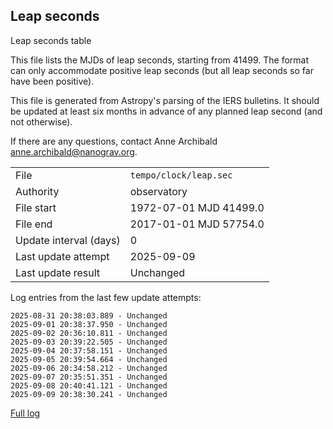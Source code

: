 
## Leap seconds

Leap seconds table

This file lists the MJDs of leap seconds, starting from 41499.
The format can only accommodate positive leap seconds (but all
leap seconds so far have been positive).

This file is generated from Astropy's parsing of the IERS
bulletins. It should be updated at least six months in advance
of any planned leap second (and not otherwise).

If there are any questions, contact Anne Archibald
<anne.archibald@nanograv.org>.

|     |     |
|:--- |:--- |
| File | `tempo/clock/leap.sec` |
| Authority | observatory |
| File start | 1972-07-01 MJD 41499.0 |
| File end | 2017-01-01 MJD 57754.0 |
| Update interval (days) | 0 |
| Last update attempt | 2025-09-09 |
| Last update result | Unchanged |

Log entries from the last few update attempts:
```
2025-08-31 20:38:03.889 - Unchanged
2025-09-01 20:38:37.950 - Unchanged
2025-09-02 20:36:10.811 - Unchanged
2025-09-03 20:39:22.505 - Unchanged
2025-09-04 20:37:58.151 - Unchanged
2025-09-05 20:39:54.664 - Unchanged
2025-09-06 20:34:58.212 - Unchanged
2025-09-07 20:35:51.351 - Unchanged
2025-09-08 20:40:41.121 - Unchanged
2025-09-09 20:38:30.241 - Unchanged
```
[Full log](https://raw.githubusercontent.com/ipta/pulsar-clock-corrections/main/log/tempo/clock/leap.sec.log)
